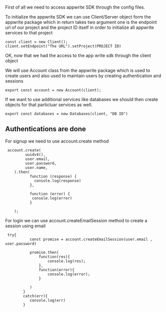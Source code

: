 
First of all we need to access appwrite SDK through the config files.

To initialize the appwrite SDK we can use Client/Server object form the appwrite package which in return takes two argument one is the endpoint url of our project 
and the project ID itself in order to initialize all appwrite services to that project

```
const client = new Client();
client.setEndpoint("The URL").setProject(PROJECT ID)

```

OK, now that we had the access to the app write sdk through the client object

We will use Account class from the appwrite package which is used to create users and also used to maintain users by creating authentication and sessions

```
export const account = new Account(client);
```

If we want to use additional services like databases we should then create objects for that particluar services as well.

```
export const databases = new Databases(client, "DB ID")

```



## Authentications are done

For signup we need to use account.create method

```
 account.create(
         uuidv4(),
         user.email,
         user.password,
         user.name,
    ).then(
           function (response) {
             console.log(response)
           },

           function (error) {
            console.log(error)
           }

    );
 ```   
 
For login we can use account.createEmailSession method to create a session using email

```
 try{
           const promise = account.createEmailSession(user.email , user.password)

           promise.then(
               function(res){
                   console.log(res);
               },
               function(error){
                   console.log(error);
               }

           )
        }
        catch(err){
           console.log(err)
        }
```
